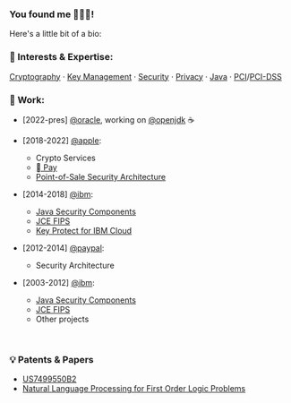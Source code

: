 ### You found me 👨🏻‍💻!
Here's a little bit of a bio: 
<br/>

### 🧮 Interests & Expertise:
[Cryptography](https://github.com/topics/cryptography) &middot; [Key Management](https://github.com/topics/key-management) &middot; [Security](https://github.com/topics/security) &middot; [Privacy](https://github.com/topics/privacy) &middot; [Java](https://github.com/topics/java) &middot; [PCI](https://github.com/topics/pci)/[PCI-DSS](https://github.com/topics/pci-dss) 
<br/>

### 🏢 Work:

  - [2022-pres] [@oracle](https://github.com/oracle), working on [@openjdk](https://github.com/openjdk) ☕️

- [2018-2022] [@apple](https://github.com/apple):
  - Crypto Services 
  - [ Pay](https://www.apple.com/apple-pay/)
  - [Point-of-Sale Security Architecture](https://www.apple.com/retail/)
- [2014-2018] [@ibm](https://github.com/IBM):
  - [Java Security Components](https://www.ibm.com/docs/en/sdk-java-technology/8?topic=security-guide)
  - [JCE FIPS](https://www.ibm.com/docs/en/sdk-java-technology/8?topic=guide-ibmjcefips-provider)
  - [Key Protect for IBM Cloud](https://www.ibm.com/cloud/key-protect)
- [2012-2014] [@paypal](https://github.com/paypal):
  - Security Architecture
- [2003-2012] [@ibm](https://github.com/IBM):
  - [Java Security Components](https://www.ibm.com/docs/en/sdk-java-technology/8?topic=security-guide)
  - [JCE FIPS](https://www.ibm.com/docs/en/sdk-java-technology/8?topic=guide-ibmjcefips-provider)
  - Other projects
<br/>

### 💡 Patents & Papers

  - [US7499550B2](https://patents.google.com/patent/US7499550B2/)
  - [Natural Language Processing for First Order Logic Problems](https://scholar.google.com/scholar?cluster=12091462776057493925)
